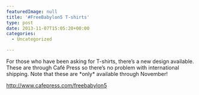 ```yaml
---
featuredImage: null
title: '#FreeBabylon5 T-shirts'
type: post
date: 2013-11-07T15:05:20+00:00
categories:
  - Uncategorized

---
```

For those who have been asking for T-shirts, there&#8217;s a new design available. These are through Café Press so there&#8217;s no problem with international shipping. Note that these are \*only\* available through November!

http://www.cafepress.com/freebabylon5
